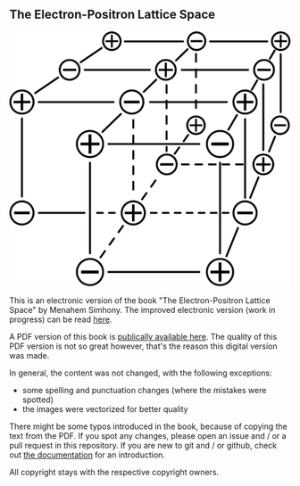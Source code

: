 ## The Electron-Positron Lattice Space

![Front page lattice structure](./front-page-lattice-structure-cropped-optimized.svg)

This is an electronic version of the book "The Electron-Positron Lattice Space" by Menahem Simhony. The improved electronic version (work in progress) can be read [here](https://loosetooth.github.io/epola-space-nextra).

A PDF version of this book is [publically available here](https://www.epola.co.uk/Simhony/PaperBack_dnld.htm).
The quality of this PDF version is not so great however, that's the reason this digital version was made.

In general, the content was not changed, with the following exceptions:
* some spelling and punctuation changes (where the mistakes were spotted)
* the images were vectorized for better quality

There might be some typos introduced in the book, because of copying the text from the PDF. If you spot any changes, please open an issue and / or a pull request in this repository. If you are new to git and / or github, check out [the documentation](https://docs.github.com/en/get-started/quickstart/hello-world) for an introduction.

All copyright stays with the respective copyright owners.
